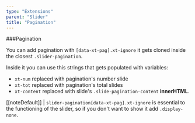 ```yaml
---
type: "Extensions"
parent: "Slider"
title: "Pagination"
---
```


###Pagination

You can add pagination with `[data-xt-pag].xt-ignore` it gets cloned inside the closest `.slider-pagination`.

Inside it you can use this strings that gets populated with variables:

- `xt-num` replaced with pagination's number slide
- `xt-tot` replaced with pagination's total slides
- `xt-content` replaced with slide's `.slide-pagination-content` **innerHTML**.

<script type="text/plain" class="language-markup">
  <nav class="slider-pagination">
    <button type="button" class="btn btn--default xt-ignore" data-xt-pag title="Slide xt-num">
      xt-num of xt-tot
    </button>
  </nav>
</script>

[[noteDefault]]
| `slider-pagination[data-xt-pag].xt-ignore` is essential to the functioning of the slider, so if you don't want to show it add `.display-none`.

<demo>
  <demovanilla src="inline/demos/slider/pagination">
  </demovanilla>
</demo>
